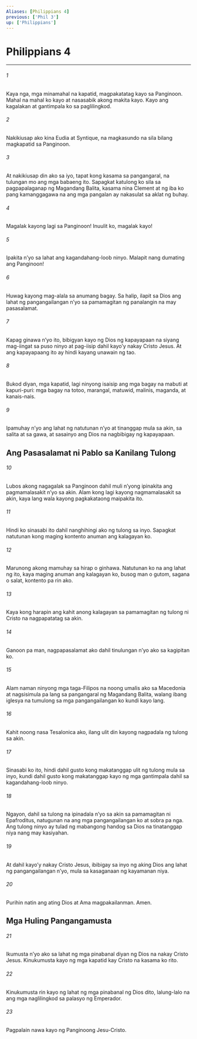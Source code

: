 ```yaml
---
Aliases: [Philippians 4]
previous: ['Phil 3']
up: ['Philippians']
---
```

# Philippians 4

***


###### 1 


Kaya nga, mga minamahal na kapatid, magpakatatag kayo sa Panginoon. Mahal na mahal ko kayo at nasasabik akong makita kayo. Kayo ang kagalakan at gantimpala ko sa paglilingkod. 


###### 2 


Nakikiusap ako kina Eudia at Syntique, na magkasundo na sila bilang magkapatid sa Panginoon. 


###### 3 


At nakikiusap din ako sa iyo, tapat kong kasama sa pangangaral, na tulungan mo ang mga babaeng ito. Sapagkat katulong ko sila sa pagpapalaganap ng Magandang Balita, kasama nina Clement at ng iba ko pang kamanggagawa na ang mga pangalan ay nakasulat sa aklat ng buhay. 


###### 4 


Magalak kayong lagi sa Panginoon! Inuulit ko, magalak kayo! 


###### 5 


Ipakita nʼyo sa lahat ang kagandahang-loob ninyo. Malapit nang dumating ang Panginoon! 


###### 6 


Huwag kayong mag-alala sa anumang bagay. Sa halip, ilapit sa Dios ang lahat ng pangangailangan nʼyo sa pamamagitan ng panalangin na may pasasalamat. 


###### 7 


Kapag ginawa nʼyo ito, bibigyan kayo ng Dios ng kapayapaan na siyang mag-iingat sa puso ninyo at pag-iisip dahil kayoʼy nakay Cristo Jesus. At ang kapayapaang ito ay hindi kayang unawain ng tao. 


###### 8 


Bukod diyan, mga kapatid, lagi ninyong isaisip ang mga bagay na mabuti at kapuri-puri: mga bagay na totoo, marangal, matuwid, malinis, maganda, at kanais-nais. 


###### 9 


Ipamuhay nʼyo ang lahat ng natutunan nʼyo at tinanggap mula sa akin, sa salita at sa gawa, at sasainyo ang Dios na nagbibigay ng kapayapaan.

## Ang Pasasalamat ni Pablo sa Kanilang Tulong 


###### 10 


Lubos akong nagagalak sa Panginoon dahil muli nʼyong ipinakita ang pagmamalasakit nʼyo sa akin. Alam kong lagi kayong nagmamalasakit sa akin, kaya lang wala kayong pagkakataong maipakita ito. 


###### 11 


Hindi ko sinasabi ito dahil nanghihingi ako ng tulong sa inyo. Sapagkat natutunan kong maging kontento anuman ang kalagayan ko. 


###### 12 


Marunong akong mamuhay sa hirap o ginhawa. Natutunan ko na ang lahat ng ito, kaya maging anuman ang kalagayan ko, busog man o gutom, sagana o salat, kontento pa rin ako. 


###### 13 


Kaya kong harapin ang kahit anong kalagayan sa pamamagitan ng tulong ni Cristo na nagpapatatag sa akin. 


###### 14 


Ganoon pa man, nagpapasalamat ako dahil tinulungan nʼyo ako sa kagipitan ko. 


###### 15 


Alam naman ninyong mga taga-Filipos na noong umalis ako sa Macedonia at nagsisimula pa lang sa pangangaral ng Magandang Balita, walang ibang iglesya na tumulong sa mga pangangailangan ko kundi kayo lang. 


###### 16 


Kahit noong nasa Tesalonica ako, ilang ulit din kayong nagpadala ng tulong sa akin. 


###### 17 


Sinasabi ko ito, hindi dahil gusto kong makatanggap ulit ng tulong mula sa inyo, kundi dahil gusto kong makatanggap kayo ng mga gantimpala dahil sa kagandahang-loob ninyo. 


###### 18 


Ngayon, dahil sa tulong na ipinadala nʼyo sa akin sa pamamagitan ni Epafroditus, natugunan na ang mga pangangailangan ko at sobra pa nga. Ang tulong ninyo ay tulad ng mabangong handog sa Dios na tinatanggap niya nang may kasiyahan. 


###### 19 


At dahil kayoʼy nakay Cristo Jesus, ibibigay sa inyo ng aking Dios ang lahat ng pangangailangan nʼyo, mula sa kasaganaan ng kayamanan niya. 


###### 20 


Purihin natin ang ating Dios at Ama magpakailanman. Amen.

## Mga Huling Pangangamusta 


###### 21 


Ikumusta nʼyo ako sa lahat ng mga pinabanal diyan ng Dios na nakay Cristo Jesus. Kinukumusta kayo ng mga kapatid kay Cristo na kasama ko rito. 


###### 22 


Kinukumusta rin kayo ng lahat ng mga pinabanal ng Dios dito, lalung-lalo na ang mga naglilingkod sa palasyo ng Emperador. 


###### 23 


Pagpalain nawa kayo ng Panginoong Jesu-Cristo.
